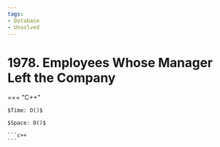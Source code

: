 ```yaml
---
tags:
- Database
- Unsolved
---
```



# 1978. Employees Whose Manager Left the Company

=== "C++"

    $Time: O()$

    $Space: O()$

    ```c++
    ```